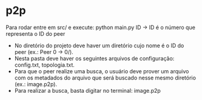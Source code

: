 # p2p

Para rodar entre em src/ e execute: python main.py ID
-> ID é o número que representa o ID do peer

- No diretório do projeto deve haver um diretório cujo nome é o ID do peer (ex.: Peer 0 -> 0/).
- Nesta pasta deve haver os seguintes arquivos de configuração: config.txt, topologia.txt.
- Para que o peer realize uma busca, o usuário deve prover um arquivo com os metadados do arquivo que será buscado nesse mesmo diretório (ex.: image.p2p).
- Para realizar a busca, basta digitar no terminal: image.p2p

